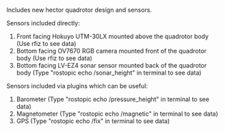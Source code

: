 Includes new hector quadrotor design and sensors.

Sensors included directly:
1) Front facing Hokuyo UTM-30LX mounted above the quadrotor body (Use rfiz to see data)
2) Bottom facing OV7670 RGB camera mounted front of the quadrotor body (Use rfiz to see data)
3) Bottom facing LV-EZ4 sonar sensor mounted back of the quadrotor body (Type "rostopic echo /sonar_height" in terminal to see data)

Sensors included via plugins which can be useful:
1) Barometer (Type "rostopic echo /pressure_height" in terminal to see data)
2) Magnetometer (Type "rostopic echo /magnetic" in terminal to see data)
3) GPS (Type "rostopic echo /fix" in terminal to see data)




